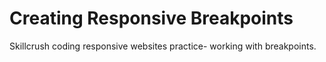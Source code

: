 # Creating Responsive Breakpoints

Skillcrush coding responsive websites practice- working with breakpoints.
